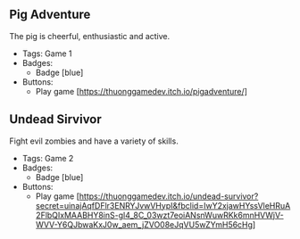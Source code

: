 ## Pig Adventure

The pig is cheerful, enthusiastic and active.

- Tags: Game 1
- Badges:
  - Badge [blue]
- Buttons:
  - Play game [https://thuonggamedev.itch.io/pigadventure/]

## Undead Sirvivor

Fight evil zombies and have a variety of skills.

- Tags: Game 2
- Badges:
  - Badge [blue]
- Buttons:
  - Play game [https://thuonggamedev.itch.io/undead-survivor?secret=uinajAqfDFlr3ENRYJvwVHypI&fbclid=IwY2xjawHYssVleHRuA2FlbQIxMAABHY8inS-gl4_8C_03wzt7eoiANsnWuwRKk6mnHVWjV-WVV-Y6QJbwaKxJ0w_aem_jZVO08eJqVU5wZYmH56cHg]
